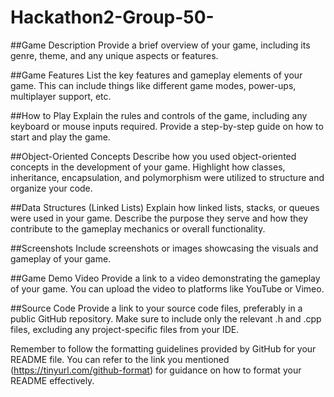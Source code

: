 # Hackathon2-Group-50-

##Game Description
Provide a brief overview of your game, including its genre, theme, and any unique aspects or features.

##Game Features
List the key features and gameplay elements of your game. This can include things like different game modes, power-ups, multiplayer support, etc.

##How to Play
Explain the rules and controls of the game, including any keyboard or mouse inputs required. Provide a step-by-step guide on how to start and play the game.

##Object-Oriented Concepts
Describe how you used object-oriented concepts in the development of your game. Highlight how classes, inheritance, encapsulation, and polymorphism were utilized to structure and organize your code.

##Data Structures (Linked Lists)
Explain how linked lists, stacks, or queues were used in your game. Describe the purpose they serve and how they contribute to the gameplay mechanics or overall functionality.

##Screenshots
Include screenshots or images showcasing the visuals and gameplay of your game.

##Game Demo Video
Provide a link to a video demonstrating the gameplay of your game. You can upload the video to platforms like YouTube or Vimeo.

##Source Code
Provide a link to your source code files, preferably in a public GitHub repository. Make sure to include only the relevant .h and .cpp files, excluding any project-specific files from your IDE.

Remember to follow the formatting guidelines provided by GitHub for your README file. You can refer to the link you mentioned (https://tinyurl.com/github-format) for guidance on how to format your README effectively.
